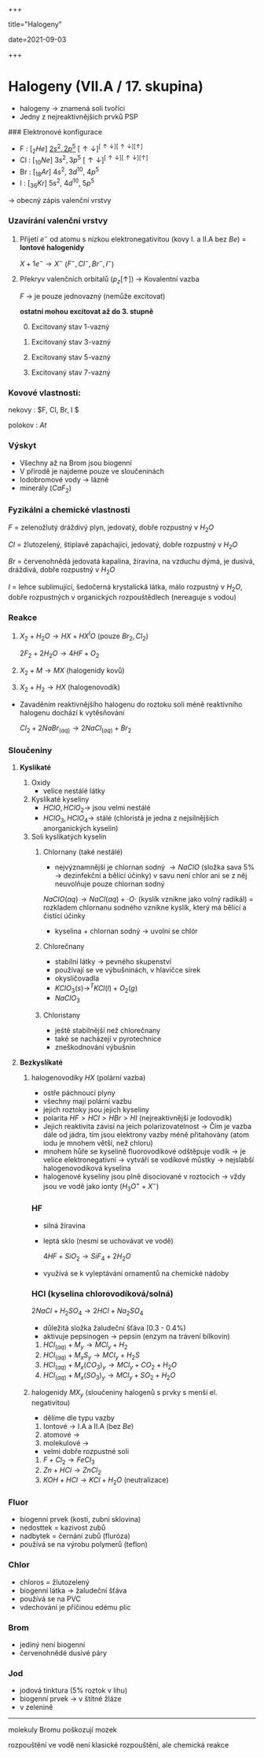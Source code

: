 +++

title="Halogeny"

date=2021-09-03

+++

# Halogeny (VII.A / 17. skupina)

- halogeny $\to$ znamená soli tvoříci
- Jedny z nejreaktivnějších prvků PSP

### Elektronové konfigurace

- F : [$_2He$]  <u>$2s^2, 2p^5$</u> $[\uparrow \downarrow]^{[\uparrow \downarrow][\uparrow \downarrow][\uparrow]}$
- Cl : [$_{10}Ne$] $3s^2, 3p^5$ $[\uparrow \downarrow]^{[\uparrow \downarrow][\uparrow \downarrow][\uparrow]}$ 
- Br : [$_{18}Ar$] $4s^2$, $3d^{10}$, $4p^5$
- I : [$_{36}Kr$] $5s^2$, $4d^{10}$, $5p^5$

$\to$ obecný zápis valenční vrstvy

### Uzavírání valenční vrstvy

1. Přijetí $e^-$ od atomu s nízkou elektronegativitou (kovy I. a II.A bez $Be$) = **Iontové halogenidy**

   $X+1e^- \to X^-$ ($F^-, Cl^-, Br^-, I^-$)

2. Překryv valenčních orbitalů ($p_z[\uparrow]$) $\to$ Kovalentní vazba 

   $F$ $\to$ je pouze jednovazný (nemůže excitovat)

   **ostatní mohou excitovat až do 3. stupně**

   0. Excitovaný stav 1-vazný

   1. Excitovaný stav 3-vazný
   2. Excitovaný stav 5-vazný
   3. Excitovaný stav 7-vazný

### Kovové vlastnosti:

nekovy : $F, Cl, Br, I  $

polokov : $At$

### Výskyt

- Všechny až na Brom jsou biogenní
- V přírodě je najdeme pouze ve sloučeninách
- Iodobromové vody $\to$ lázně
- minerály ($CaF_2$)

### Fyzikální a chemické vlastnosti

$F$ = zelenožlutý dráždivý plyn, jedovatý, dobře rozpustný v $H_2O$

$Cl$ = žlutozelený, štiplavě zapáchajíci, jedovatý, dobře rozpustný v $H_2O$

$Br$ = červenohnědá jedovatá kapalina, žíravina, na vzduchu dýmá, je dusivá, dráždivá, dobře rozpustný v $H_2O$

$I$ = lehce sublimující, šedočerná krystalická látka, málo rozpustný v $H_2O$, dobře rozpustných v organických rozpouštědlech (nereaguje s vodou)

### Reakce

1. $X_2 + H_2O \to HX + HX^IO$ (pouze $Br_2, Cl_2$)

   $2F_2 + 2H_2O \to 4HF + O_2$

2. $X_2+M \to MX$ (halogenidy kovů)

3. $X_2 + H_2 \to HX$ (halogenovodík)

- Zavaděním reaktivnějšího halogenu do roztoku soli méně reaktivního halogenu dochází k vytěsňování

  $Cl_2 + 2NaBr_{(aq)} \to 2NaCl_{(aq)} + Br_2$

### Sloučeniny

1. **Kyslíkaté**

   1. Oxidy
      - velice nestálé látky
   2. Kyslíkaté kyseliny
      - $HClO, HClO_2 \to$ jsou velmi nestálé
      - $HClO_3, HClO_4 \to$ stálé (chloristá je jedna z nejsilnějších anorganických kyselin)
   3. Soli kyslíkatých kyselin
      1. Chlornany (také nestálé)
         - nejvýznamnější je chlornan sodný $\to NaClO$ (složka sava 5% $\to$ dezinfekční a bělící účinky) v savu není chlor ani se z něj neuvolňuje pouze chlornan sodný
         
         $NaClO(aq) \to NaCl(aq) + \cdot O\cdot$ (kyslík vznikne jako volný radikál) = rozkladem chlornanu sodného  vznikne kyslík, který má bělící a čistící účinky
         
         - kyselina + chlornan sodný $\to$ uvolní se chlór
         
      2. Chlorečnany
      
         - stabilní látky $\to$ pevného skupenství
         - používají se ve výbušninách, v hlavičce sirek
         - okysličovadla
         - $KClO_3(s) \to^T KCl(l) + O_2(g)$ 
         - $NaClO_3$
      
      3. Chloristany
      
         - ještě stabilnější než chlorečnany
         - také se nacházejí v pyrotechnice
         - zneškodnování výbušnin
      
         

2. **Bezkyslíkaté**

   1. halogenovodíky $HX$ (polární vazba)
      - ostře páchnoucí plyny
      - všechny mají polární vazbu
      - jejich roztoky jsou jejich kyseliny
      - polarita $HF>HCl>HBr>HI$ (nejreaktivnější je Iodovodík)
      - Jejich reaktivita závisí na jeich polarizovatelnost $\to$ Čím je vazba dále od jádra, tím jsou elektrony vazby méně přitahovány (atom iodu je mnohem větší, než chloru)
      - mnohem hůře se kyselině fluorovodíkové odštěpuje vodík $\to$ je velice elektronegativní $\to$ vytváří se vodíkové můstky $\to$ nejslabší halogenovodíková kyselina
      - halogenové kyseliny jsou plně disociované v roztocích $\to$ vždy jsou ve vodě jako ionty ($H_3O^+ + X^-$)
      
      ### HF
      
      - silná žíravina
      
      - leptá sklo (nesmí se uchovávat ve vodě)
      
        $4HF + SiO_2 \to SiF_4 + 2H_2O$
      
      - využívá se k vyleptávání ornamentů na chemické nádoby
      
      ### HCl (kyselina chlorovodíková/solná)
      
      $2NaCl + H_2SO_4 \to 2HCl + Na_2SO_4$
      
      - důležitá složka žaludeční šťáva (0.3 - 0.4%)
      - aktivuje pepsinogen $\to$ pepsin (enzym na trávení bílkovin)
      
      1. $HCl_{(aq)} + M_y \to MCl_y + H_2$
      2. $HCl_{(aq)} + M_xS_y \to MCl_y + H_2S$
      3. $HCl_{(aq)} + M_x(CO_3)_y \to MCl_y + CO_2 + H_2O$
      4. $HCl_{(aq)} + M_x(SO_3)_y \to MCl_y + SO_2 + H_2O$
      
   2. halogenidy $MX_y$ (sloučeniny halogenů s prvky s menší el. negativitou)

      - dělíme dle typu vazby

      1. Iontové $\to$ I.A a II.A (bez $Be$)
      2. atomové $\to$ 
      3. molekulové $\to$

      - velmi dobře rozpustné soli

      1. $F + Cl_2 \to FeCl_3$
      2. $Zn + HCl \to ZnCl_2$
      3. $KOH + HCl \to KCl + H_2O$ (neutralizace)


### Fluor

- biogenní prvek (kosti, zubní sklovina)
- nedosttek = kazivost zubů
- nadbytek = černání zubů (fluróza)
- používá se na výrobu polymerů (teflon)

### Chlor

- chloros = žlutozelený
- biogenní látka $\to$ žaludeční šťáva
- používá se na PVC
- vdechování je příčinou edému plic

### Brom

- jediný není biogenní
- červenohnědé dusivé páry

### Jod

- jodová tinktura (5% roztok v lihu)
- biogenní prvek $\to$ v štítné žláze
- v zelenině

---



molekuly Bromu poškozují mozek

rozpouštění ve vodě není klasické rozpouštění, ale chemická reakce
